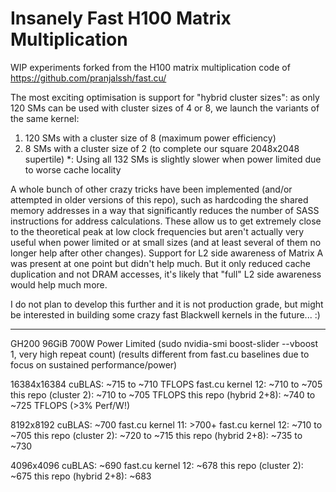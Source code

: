 # Insanely Fast H100 Matrix Multiplication

WIP experiments forked from the H100 matrix multiplication code of https://github.com/pranjalssh/fast.cu/

The most exciting optimisation is support for "hybrid cluster sizes": as only 120 SMs can be used with cluster sizes of 4 or 8, we launch the variants of the same kernel:
1) 120 SMs with a cluster size of 8 (maximum power efficiency)
2) 8 SMs with a cluster size of 2 (to complete our square 2048x2048 supertile)
*: Using all 132 SMs is slightly slower when power limited due to worse cache locality

A whole bunch of other crazy tricks have been implemented (and/or attempted in older versions of this repo), such as hardcoding the shared memory addresses in a way that significantly reduces the number of SASS instructions for address calculations. These allow us to get extremely close to the theoretical peak at low clock frequencies but aren't actually very useful when power limited or at small sizes (and at least several of them no longer help after other changes). Support for L2 side awareness of Matrix A was present at one point but didn't help much. But it only reduced cache duplication and not DRAM accesses, it's likely that "full" L2 side awareness would help much more.

I do not plan to develop this further and it is not production grade, but might be interested in building some crazy fast Blackwell kernels in the future... :)

---

GH200 96GiB 700W Power Limited
(sudo nvidia-smi boost-slider --vboost 1, very high repeat count)
(results different from fast.cu baselines due to focus on sustained performance/power)

16384x16384
cuBLAS: ~715 to ~710 TFLOPS
fast.cu kernel 12: ~710 to ~705
this repo (cluster 2): ~710 to ~705 TFLOPS
this repo (hybrid 2+8): ~740 to ~725 TFLOPS (>3% Perf/W!)

8192x8192
cuBLAS: ~700
fast.cu kernel 11: >700+
fast.cu kernel 12: ~710 to ~705
this repo (cluster 2): ~720 to ~715
this repo (hybrid 2+8): ~735 to ~730 

4096x4096
cuBLAS: ~690
fast.cu kernel 12: ~678
this repo (cluster 2): ~675
this repo (hybrid 2+8): ~683 
